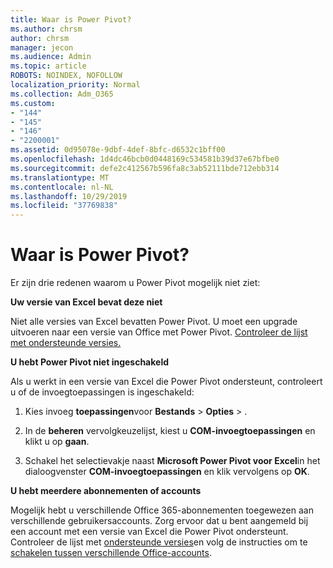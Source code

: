 ```yaml
---
title: Waar is Power Pivot?
ms.author: chrsm
author: chrsm
manager: jecon
ms.audience: Admin
ms.topic: article
ROBOTS: NOINDEX, NOFOLLOW
localization_priority: Normal
ms.collection: Adm_O365
ms.custom:
- "144"
- "145"
- "146"
- "2200001"
ms.assetid: 0d95078e-9dbf-4def-8bfc-d6532c1bff00
ms.openlocfilehash: 1d4dc46bcb0d0448169c534581b39d37e67bfbe0
ms.sourcegitcommit: defe2c412567b596fa8c3ab52111bde712ebb314
ms.translationtype: MT
ms.contentlocale: nl-NL
ms.lasthandoff: 10/29/2019
ms.locfileid: "37769838"
---
```

# <a name="where-is-power-pivot"></a>Waar is Power Pivot?

Er zijn drie redenen waarom u Power Pivot mogelijk niet ziet:
  
**Uw versie van Excel bevat deze niet**
  
Niet alle versies van Excel bevatten Power Pivot. U moet een upgrade uitvoeren naar een versie van Office met Power Pivot. [Controleer de lijst met ondersteunde versies.](https://support.office.com/article/aa64e217-4b6e-410b-8337-20b87e1c2a4b.aspx)
  
**U hebt Power Pivot niet ingeschakeld**
  
Als u werkt in een versie van Excel die Power Pivot ondersteunt, controleert u of de invoegtoepassingen is ingeschakeld:
  
1. Kies invoeg **toepassingen**voor **Bestands** \> **Opties** \> .

2. In de **beheren** vervolgkeuzelijst, kiest u **COM-invoegtoepassingen** en klikt u op **gaan**.

3. Schakel het selectievakje naast **Microsoft Power Pivot voor Excel**in het dialoogvenster **COM-invoegtoepassingen** en klik vervolgens op **OK**.

**U hebt meerdere abonnementen of accounts**
  
Mogelijk hebt u verschillende Office 365-abonnementen toegewezen aan verschillende gebruikersaccounts. Zorg ervoor dat u bent aangemeld bij een account met een versie van Excel die Power Pivot ondersteunt. Controleer de lijst met [ondersteunde versies](https://support.office.com/article/aa64e217-4b6e-410b-8337-20b87e1c2a4b.aspx)en volg de instructies om te [schakelen tussen verschillende Office-accounts](https://support.office.com/article/b9582171-fd1f-4284-9846-bdd72bb28426.aspx#BKMK_WebSwitchAccounts).
